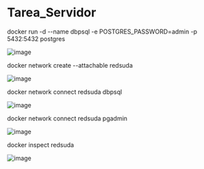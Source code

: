 # Tarea_Servidor
docker run -d --name dbpsql -e POSTGRES_PASSWORD=admin  -p 5432:5432 postgres

![image](https://user-images.githubusercontent.com/91167267/200972618-4848c99a-0fc6-482d-bd42-b1089ac386f2.png)

docker network create --attachable redsuda

![image](https://user-images.githubusercontent.com/91167267/200972910-c3b540fe-3219-431b-900c-2e990930e9fb.png)

docker network connect redsuda dbpsql

![image](https://user-images.githubusercontent.com/91167267/200973016-a2022524-a654-4b0e-9786-167c2149adfc.png)

docker network connect redsuda pgadmin

![image](https://user-images.githubusercontent.com/91167267/200973155-e1c7e145-f607-4e55-9de3-af9de518304c.png)

docker inspect redsuda

![image](https://user-images.githubusercontent.com/91167267/200973396-07d414b7-591e-4358-8526-791891b3d6fd.png)

